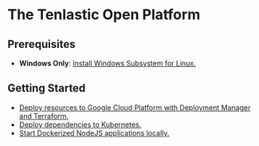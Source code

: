 # The Tenlastic Open Platform

## Prerequisites

- **Windows Only**: [Install Windows Subsystem for Linux.](https://docs.microsoft.com/en-us/windows/wsl/install-win10)

## Getting Started

- [Deploy resources to Google Cloud Platform with Deployment Manager and Terraform.](./gcp/README.md)
- [Deploy dependencies to Kubernetes.](./kubernetes/README.md)
- [Start Dockerized NodeJS applications locally.](./projects/nodejs/README.md)
